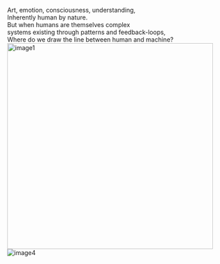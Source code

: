 Art, emotion, consciousness, understanding,
<br>
Inherently human by nature.
<br>
But when humans are themselves complex
<br>
systems existing through patterns and feedback-loops,
<br>
Where do we draw the line between human and machine?
<br>
<img width="474" alt="image1" src="https://user-images.githubusercontent.com/97638485/150282250-77f51763-8a88-4bee-840f-48394adf9e52.png">
![image4](https://user-images.githubusercontent.com/97638485/150282554-b50fa037-5475-4c74-9f3e-78ba7e8884d9.jpg)
